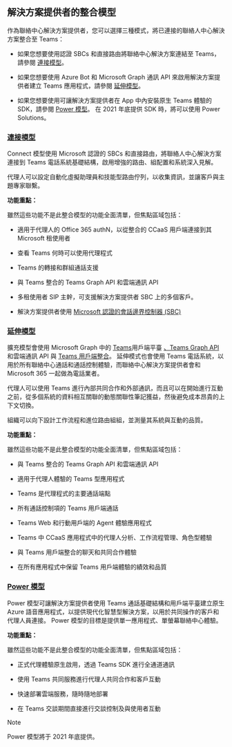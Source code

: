 ## <a name="integration-models-for-solution-providers"></a>解決方案提供者的整合模型

<a name="steps"></a>

作為聯絡中心解決方案提供者，您可以選擇三種模式，將已連接的聯絡人中心解決方案整合至 Teams：

- 如果您想要使用認證 SBCs 和直接路由將聯絡中心解決方案連結至 Teams，請參閱 [連接模型](?tabs=connect#steps)。

- 如果您想要使用 Azure Bot 和 Microsoft Graph 通訊 API 來啟用解決方案提供者建立 Teams 應用程式，請參閱 [延伸模型](?tabs=extend#steps)。

- 如果您想要使用可讓解決方案提供者在 App 中內安裝原生 Teams 體驗的 SDK，請參閱 [Power 模型](?tabs=power#steps)。 在 2021 年底提供 SDK 時，將可以使用 Power Solutions。

### <a name="the-connect-model"></a>[**連接模型**](#tab/connect)

Connect 模型使用 Microsoft 認證的 SBCs 和直接路由，將聯絡人中心解決方案連接到 Teams 電話系統基礎結構，啟用增強的路由、組配置和系統深入見解。

代理人可以設定自動化虛擬助理員和技能型路由佇列，以收集資訊，並讓客戶與主題專家聯繫。

**功能重點：**

雖然這些功能不是此整合模型的功能全面清單，但焦點區域包括：

  - 適用于代理人的 Office 365 authN，以從整合的 CCaaS 用戶端連接到其 Microsoft 租使用者 

  - 查看 Teams 何時可以使用代理程式

  - Teams 的轉接和群組通話支援 

  - 與 Teams 整合的 Teams Graph API 和雲端通訊 API 

  - 多租使用者 SIP 主幹，可支援解決方案提供者 SBC 上的多個客戶。  

  - 解決方案提供者使用 [<span class="underline">Microsoft 認證的會話邊界控制器 (SBC) </span>](../direct-routing-border-controllers.md)


### <a name="the-extend-model"></a>[**延伸模型**](#tab/extend)

擴充模型會使用 Microsoft Graph 中的 [Teams](/microsoftteams/platform/overview)用戶端平臺 [、Teams Graph API](/graph/api/resources/teams-api-overview?view=graph-rest-1.0) 和雲端通訊 API 與 [Teams 用戶端整合](/graph/api/resources/communications-api-overview?view=graph-rest-1.0)。 延伸模式也會使用 Teams 電話系統，以用於所有聯絡中心通話和通話控制體驗，而聯絡中心解決方案提供者會和 Microsoft 365 一起做為電話業者。

代理人可以使用 Teams 進行內部共同合作和外部通訊，而且可以在開始進行互動之前，從多個系統的資料相互關聯的動態關聯性筆記獲益，然後避免成本昂貴的上下文切換。

組織可以向下設計工作流程和進位路由組組，並測量其系統與互動的品質。

**功能重點：**

雖然這些功能不是此整合模型的功能全面清單，但焦點區域包括：

  - 與 Teams 整合的 Teams Graph API 和雲端通訊 API 

  - 適用于代理人體驗的 Teams 型應用程式 

  - Teams 是代理程式的主要通話端點 

  - 所有通話控制項的 Teams 用戶端通話

  - Teams Web 和行動用戶端的 Agent 體驗應用程式

  - Teams 中 CCaaS 應用程式中的代理人分析、工作流程管理、角色型體驗

  - 與 Teams 用戶端整合的聊天和共同合作體驗 

  - 在所有應用程式中保留 Teams 用戶端體驗的績效和品質  

### <a name="the-power-model"></a>[**Power 模型**](#tab/power)

Power 模型可讓解決方案提供者使用 Teams 通話基礎結構和用戶端平臺建立原生 Azure 語音應用程式，以提供現代化智慧型解決方案，以用於共同操作的客戶和代理人員連接。 Power 模型的目標是提供單一應用程式、單螢幕聯絡中心體驗。

**功能重點：**

雖然這些功能不是此整合模型的功能全面清單，但焦點區域包括：

  - 正式代理體驗原生啟用，透過 Teams SDK 進行全通道通訊 

  - 使用 Teams 共同服務進行代理人共同合作和客戶互動  

  - 快速部署雲端服務，隨時隨地部署 

  - 在 Teams 交談期間直接進行交談控制及與使用者互動 

>[!NOTE]
> Power 模型將于 2021 年底提供。
